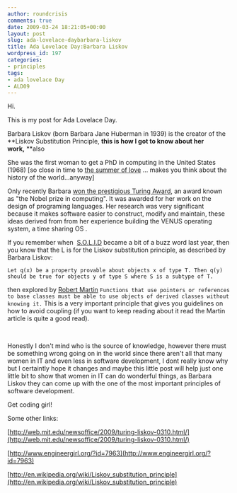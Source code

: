 ```yaml
---
author: roundcrisis
comments: true
date: 2009-03-24 18:21:05+00:00
layout: post
slug: ada-lovelace-daybarbara-liskov
title: Ada Lovelace Day:Barbara Liskov
wordpress_id: 197
categories:
- principles
tags:
- ada lovelace Day
- ALD09
---
```


Hi. 

This is my post for Ada Lovelace Day. 

Barbara Liskov (born Barbara Jane Huberman in 1939) is the creator of the **Liskov Substitution Principle, **this is how I got to know about her work,** **also

She was the first woman to get a PhD in computing in the United States (1968) [so close in time to [the summer of love](http://en.wikipedia.org/wiki/Summer_of_Love) ... makes you think about the history of the world...anyway]

Only recently Barbara [won the prestigious Turing Award](http://web.mit.edu/newsoffice/2009/turing-liskov-0310.html/), an award known as "the Nobel prize in computing". It was awarded for her work on the design of programing languages. Her research was very significant because it makes software easier to construct, modify and maintain, these ideas derived from from her experience building the VENUS operating system, a time sharing OS .

If you remember when  [S.O.L.I.D](http://www.lostechies.com/blogs/chad_myers/archive/2008/03/07/pablo-s-topic-of-the-month-march-solid-principles.aspx) became a bit of a buzz word last year, then you know that the L is for the Liskov substitution principle, as described by Barbara Liskov: 

` Let q(x) be a property provable about objects x of type T. Then q(y) should be true for objects y of type S where S is a subtype of T.
`

then explored by [Robert Martin](http://www.objectmentor.com/resources/articles/lsp.pdf)
`
Functions that use pointers or references to base classes must be able to use objects of derived classes without knowing it.
`
This is a very important principle that gives you guidelines on how to avoid coupling (if you want to keep reading about it read the Martin article is quite a good read). 

 

Honestly I don't mind who is the source of knowledge, however there must be something wrong going on in the world since there aren't all that many women in IT and even less in software development, I dont really know why but I certaintly hope it changes and maybe this little post will help just one little bit to show that women in IT can do wonderful things, as Barbara Liskov they can come up with the one of the most important principles of software development.

Get coding girl!

Some other links:

[http://web.mit.edu/newsoffice/2009/turing-liskov-0310.html/](http://web.mit.edu/newsoffice/2009/turing-liskov-0310.html/)

[http://www.engineergirl.org/?id=7963](http://www.engineergirl.org/?id=7963)

[http://en.wikipedia.org/wiki/Liskov_substitution_principle](http://en.wikipedia.org/wiki/Liskov_substitution_principle)

